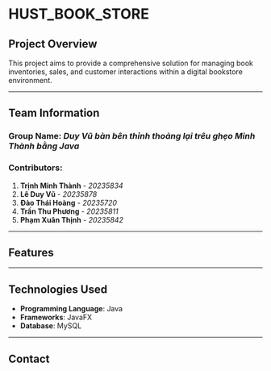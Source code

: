 # HUST_BOOK_STORE

## Project Overview
This project aims to provide a comprehensive solution for managing book inventories, sales, and customer interactions within a digital bookstore environment.

---

## Team Information
### Group Name: *Duy Vũ bàn bên thỉnh thoảng lại trêu ghẹo Minh Thành bằng Java*

### Contributors:
1. **Trịnh Minh Thành** - *20235834*
2. **Lê Duy Vũ** - *20235878*
3. **Đào Thái Hoàng** - *20235720*
4. **Trần Thu Phương** - *20235811*
5. **Phạm Xuân Thịnh** - *20235842*

---
## Features

---

## Technologies Used
- **Programming Language**: Java
- **Frameworks**: JavaFX
- **Database**: MySQL

---

## Contact


